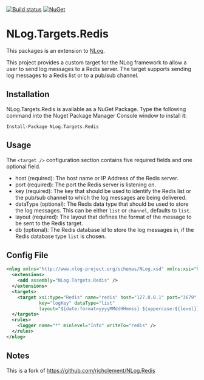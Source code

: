 [![Build status](https://ci.appveyor.com/api/projects/status/ounar0m1gdidqram/branch/master?svg=true)](https://ci.appveyor.com/project/nlog/nlog-redis/branch/master)
[![NuGet](https://img.shields.io/nuget/vpre/NLog.Targets.Redis.svg)](https://www.nuget.org/packages/NLog.Targets.Redis)


NLog.Targets.Redis
==========

This packages is an extension to [NLog](https://github.com/NLog/NLog/). 

This project provides a custom target for the NLog framework to allow a user to send log messages to a Redis server. The target supports sending log messages to a Redis list or to a pub/sub channel. 

## Installation
NLog.Targets.Redis is available as a NuGet Package. Type the following command into the Nuget Package Manager Console window to install it:

    Install-Package NLog.Targets.Redis


## Usage

The `<target />` configuration section contains five required fields and one optional field.

- host (required): The host name or IP Address of the Redis server.
- port (required): The port the Redis server is listening on.
- key (required): The key that should be used to identify the Redis list or the pub/sub channel to which the log messages are being delivered.
- dataType (optional): The Redis data type that should be used to store the log messages. This can be either `list` or `channel`, defaults to `list`.
- layout (required): The layout that defines the format of the message to be sent to the Redis target.
- db (optional): The Redis database id to store the log messages in, if the Redis database type `list` is chosen.


## Config File

```xml
<nlog xmlns="http://www.nlog-project.org/schemas/NLog.xsd" xmlns:xsi="http://www.w3.org/2001/XMLSchema-instance" throwExceptions="true">
  <extensions>
    <add assembly="NLog.Targets.Redis" />
  </extensions>
  <targets>
    <target xsi:type="Redis" name="redis" host="127.0.0.1" port="3679" db="0" 
            key="logKey" dataType="list" 
            layout="${date:format=yyyyMMddHHmmss} ${uppercase:${level}} ${message}" />
  </targets>
  <rules>
    <logger name="*" minlevel="Info" writeTo="redis" />
  </rules>
</nlog>
```
 


## Notes

This is a fork of https://github.com/richclement/NLog.Redis
